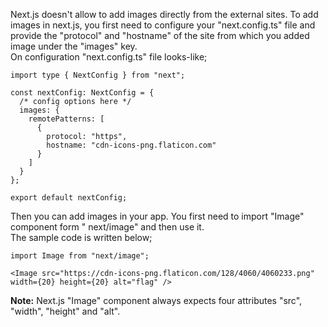 Next.js doesn't allow to add images directly from the external sites. To add images in next.js, you first need to configure your "next.config.ts" file and provide the "protocol" and "hostname" of the site from which you added image under the "images" key.
<br> On configuration "next.config.ts" file looks-like;

```
import type { NextConfig } from "next";

const nextConfig: NextConfig = {
  /* config options here */
  images: {
    remotePatterns: [
      {
        protocol: "https",
        hostname: "cdn-icons-png.flaticon.com"
      }
    ]
  }
};

export default nextConfig;
```

Then you can add images in your app. You first need to import "Image" component form " next/image" and then use it.
<br> The sample code is written below;

```
import Image from "next/image";

<Image src="https://cdn-icons-png.flaticon.com/128/4060/4060233.png" width={20} height={20} alt="flag" />
```

**Note:**  Next.js "Image" component always expects four attributes "src", "width", "height" and "alt".